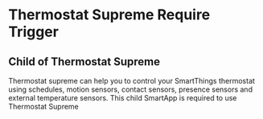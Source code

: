 # Thermostat Supreme Require Trigger
## Child of Thermostat Supreme
Thermostat supreme can help you to control your SmartThings thermostat using schedules, motion sensors, contact sensors, presence sensors and external temperature sensors. 
This child SmartApp is required to use Thermostat Supreme